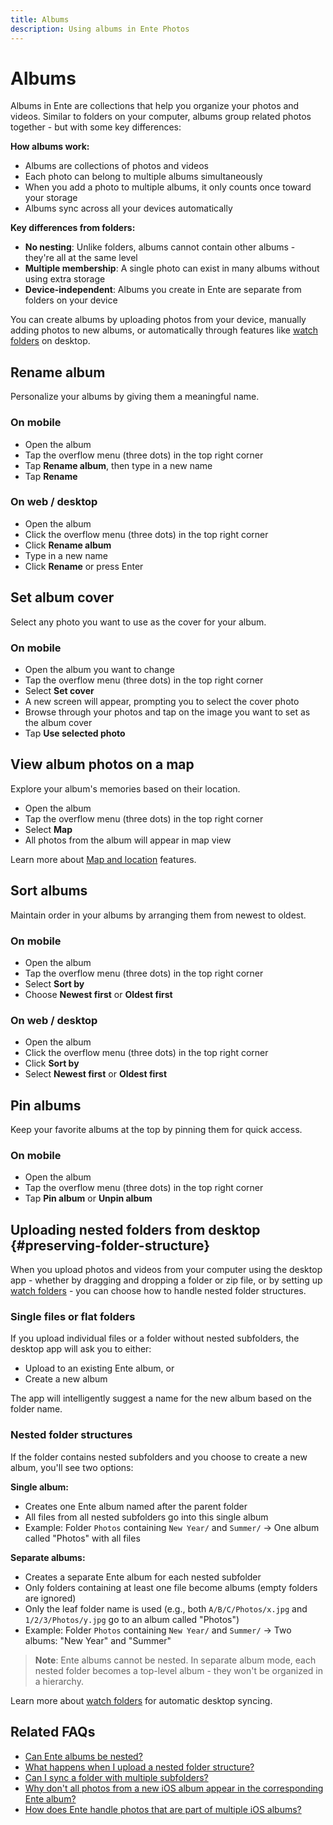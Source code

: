 ```yaml
---
title: Albums
description: Using albums in Ente Photos
---
```


# Albums

Albums in Ente are collections that help you organize your photos and videos. Similar to folders on your computer, albums group related photos together - but with some key differences:

**How albums work:**

- Albums are collections of photos and videos
- Each photo can belong to multiple albums simultaneously
- When you add a photo to multiple albums, it only counts once toward your storage
- Albums sync across all your devices automatically

**Key differences from folders:**

- **No nesting**: Unlike folders, albums cannot contain other albums - they're all at the same level
- **Multiple membership**: A single photo can exist in many albums without using extra storage
- **Device-independent**: Albums you create in Ente are separate from folders on your device

You can create albums by uploading photos from your device, manually adding photos to new albums, or automatically through features like [watch folders](/photos/features/backup-and-sync/watch-folders) on desktop.

## Rename album

Personalize your albums by giving them a meaningful name.

### On mobile

- Open the album
- Tap the overflow menu (three dots) in the top right corner
- Tap **Rename album**, then type in a new name
- Tap **Rename**

### On web / desktop

- Open the album
- Click the overflow menu (three dots) in the top right corner
- Click **Rename album**
- Type in a new name
- Click **Rename** or press Enter

## Set album cover

Select any photo you want to use as the cover for your album.

### On mobile

- Open the album you want to change
- Tap the overflow menu (three dots) in the top right corner
- Select **Set cover**
- A new screen will appear, prompting you to select the cover photo
- Browse through your photos and tap on the image you want to set as the album cover
- Tap **Use selected photo**

## View album photos on a map

Explore your album's memories based on their location.

- Open the album
- Tap the overflow menu (three dots) in the top right corner
- Select **Map**
- All photos from the album will appear in map view

Learn more about [Map and location](/photos/features/search-and-discovery/map-and-location) features.

## Sort albums

Maintain order in your albums by arranging them from newest to oldest.

### On mobile

- Open the album
- Tap the overflow menu (three dots) in the top right corner
- Select **Sort by**
- Choose **Newest first** or **Oldest first**

### On web / desktop

- Open the album
- Click the overflow menu (three dots) in the top right corner
- Click **Sort by**
- Select **Newest first** or **Oldest first**

## Pin albums

Keep your favorite albums at the top by pinning them for quick access.

### On mobile

- Open the album
- Tap the overflow menu (three dots) in the top right corner
- Tap **Pin album** or **Unpin album**

## Uploading nested folders from desktop {#preserving-folder-structure}

When you upload photos and videos from your computer using the desktop app - whether by dragging and dropping a folder or zip file, or by setting up [watch folders](/photos/features/backup-and-sync/watch-folders) - you can choose how to handle nested folder structures.

### Single files or flat folders

If you upload individual files or a folder without nested subfolders, the desktop app will ask you to either:

- Upload to an existing Ente album, or
- Create a new album

The app will intelligently suggest a name for the new album based on the folder name.

### Nested folder structures

If the folder contains nested subfolders and you choose to create a new album, you'll see two options:

**Single album:**

- Creates one Ente album named after the parent folder
- All files from all nested subfolders go into this single album
- Example: Folder `Photos` containing `New Year/` and `Summer/` → One album called "Photos" with all files

**Separate albums:**

- Creates a separate Ente album for each nested subfolder
- Only folders containing at least one file become albums (empty folders are ignored)
- Only the leaf folder name is used (e.g., both `A/B/C/Photos/x.jpg` and `1/2/3/Photos/y.jpg` go to an album called "Photos")
- Example: Folder `Photos` containing `New Year/` and `Summer/` → Two albums: "New Year" and "Summer"

> **Note**: Ente albums cannot be nested. In separate album mode, each nested folder becomes a top-level album - they won't be organized in a hierarchy.

Learn more about [watch folders](/photos/features/backup-and-sync/watch-folders) for automatic desktop syncing.

## Related FAQs

- [Can Ente albums be nested?](/photos/faq/albums-and-organization#nested-albums)
- [What happens when I upload a nested folder structure?](/photos/faq/albums-and-organization#nested-folders)
- [Can I sync a folder with multiple subfolders?](/photos/faq/albums-and-organization#sync-subfolders)
- [Why don't all photos from a new iOS album appear in the corresponding Ente album?](/photos/faq/albums-and-organization#ios-album-sync)
- [How does Ente handle photos that are part of multiple iOS albums?](/photos/faq/albums-and-organization#multiple-ios-albums)
